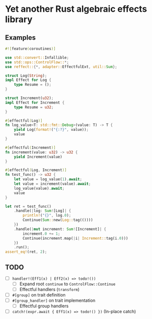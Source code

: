 # Yet another Rust algebraic effects library

## Examples

```rust
#![feature(coroutines)]

use std::convert::Infallible;
use std::ops::ControlFlow::*;
use reffect::{*, adapter::EffectfulExt, util::Sum};

struct Log(String);
impl Effect for Log {
    type Resume = ();
}

struct Increment(u32);
impl Effect for Increment {
    type Resume = u32;
}

#[effectful(Log)]
fn log_value<T: std::fmt::Debug>(value: T) -> T {
    yield Log(format!("{:?}", value));
    value
}

#[effectful(Increment)]
fn increment(value: u32) -> u32 {
    yield Increment(value)
}

#[effectful(Log, Increment)]
fn test_func() -> u32 {
    let value = log_value(1).await;
    let value = increment(value).await;
    log_value(value).await;
    value
}

let ret = test_func()
    .handle(|log: Sum![Log]| {
        println!("{}", log.0);
        Continue(Sum::new(Log::tag(())))
    })
    .handle(|mut increment: Sum![Increment]| {
        increment.0 += 1;
        Continue(increment.map(|i| Increment::tag(i.0)))
    })
    .run();
assert_eq!(ret, 2);

```

## TODO

- [ ] `handler!(Eff1(x) | Eff2(x) => todo!())`
  - [ ] Expand root `continue` to `ControlFlow::Continue`
  - [ ] Effectful handlers (`transform`)
- [ ] `#[group]` on trait definition
- [ ] `#[group_handler]` on trait implementation
  - [ ] Effectful group handlers
- [ ] `catch!(expr.await { Eff1(x) => todo!() })` (In-place catch)